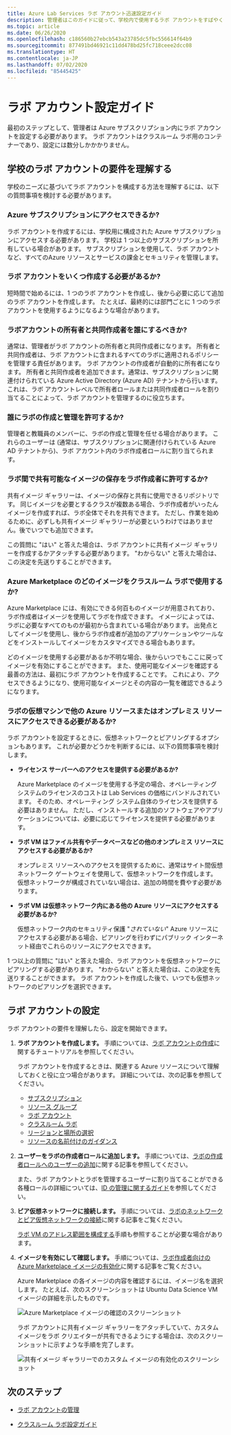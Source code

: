 ```yaml
---
title: Azure Lab Services ラボ アカウント迅速設定ガイド
description: 管理者はこのガイドに従って、学校内で使用するラボ アカウントをすばやく作成できます。
ms.topic: article
ms.date: 06/26/2020
ms.openlocfilehash: c186560b27ebcb543a23785dc5fbc556614f64b9
ms.sourcegitcommit: 877491bd46921c11dd478bd25fc718ceee2dcc08
ms.translationtype: HT
ms.contentlocale: ja-JP
ms.lasthandoff: 07/02/2020
ms.locfileid: "85445425"
---
```

# <a name="lab-account-setup-guide"></a>ラボ アカウント設定ガイド

最初のステップとして、管理者は Azure サブスクリプション内にラボ アカウントを設定する必要があります。 ラボ アカウントはクラスルーム ラボ用のコンテナーであり、設定には数分しかかかりません。

## <a name="understand-your-schools-lab-account-requirements"></a>学校のラボ アカウントの要件を理解する

学校のニーズに基づいてラボ アカウントを構成する方法を理解するには、以下の質問事項を検討する必要があります。

### <a name="do-i-have-access-to-an-azure-subscription"></a>Azure サブスクリプションにアクセスできるか?

ラボ アカウントを作成するには、学校用に構成された Azure サブスクリプションにアクセスする必要があります。 学校は 1 つ以上のサブスクリプションを所有している場合があります。 サブスクリプションを使用して、ラボ アカウントなど、すべてのAzure リソースとサービスの課金とセキュリティを管理します。

### <a name="how-many-lab-accounts-need-to-be-created"></a>ラボ アカウントをいくつ作成する必要があるか?

短時間で始めるには、1 つのラボ アカウントを作成し、後から必要に応じて追加のラボ アカウントを作成します。 たとえば、最終的には部門ごとに 1 つのラボ アカウントを使用するようになるような場合があります。

### <a name="who-should-be-owners-and-contributors-of-the-lab-account"></a>ラボアカウントの所有者と共同作成者を誰にするべきか?

通常は、管理者がラボ アカウントの所有者と共同作成者になります。 所有者と共同作成者は、ラボ アカウントに含まれるすべてのラボに適用されるポリシーを管理する責任があります。 ラボ アカウントの作成者が自動的に所有者になります。 所有者と共同作成者を追加できます。通常は、サブスクリプションに関連付けられている Azure Active Directory (Azure AD) テナントから行います。 これは、ラボ アカウントレベルで所有者ロールまたは共同作成者ロールを割り当てることによって、ラボ アカウントを管理するのに役立ちます。

### <a name="who-will-be-allowed-to-create-and-manage-labs"></a>誰にラボの作成と管理を許可するか?

管理者と教職員のメンバーに、ラボの作成と管理を任せる場合があります。 これらのユーザーは (通常は、サブスクリプションに関連付けられている Azure AD テナントから)、ラボ アカウント内のラボ作成者ロールに割り当てられます。

### <a name="do-you-want-to-give-lab-creators-the-ability-to-save-images-that-can-be-shared-across-labs"></a>ラボ間で共有可能なイメージの保存をラボ作成者に許可するか?

共有イメージ ギャラリーは、イメージの保存と共有に使用できるリポジトリです。 同じイメージを必要とするクラスが複数ある場合、ラボ作成者がいったんイメージを作成すれば、ラボ全体でそれを共有できます。 ただし、作業を始めるために、必ずしも共有イメージ ギャラリーが必要というわけではありません。後でいつでも追加できます。

この質問に "はい" と答えた場合は、ラボ アカウントに共有イメージ ギャラリーを作成するかアタッチする必要があります。 "わからない" と答えた場合は、この決定を先送りすることができます。

### <a name="which-images-in-azure-marketplace-will-your-classroom-labs-use"></a>Azure Marketplace のどのイメージをクラスルーム ラボで使用するか?

Azure Marketplace には、有効にできる何百ものイメージが用意されており、ラボ作成者はイメージを使用してラボを作成できます。 イメージによっては、ラボに必要なすべてのものが最初から含まれている場合があります。 出発点としてイメージを使用し、後からラボ作成者が追加のアプリケーションやツールなどをインストールしてイメージをカスタマイズできる場合もあります。

どのイメージを使用する必要があるか不明な場合、後からいつでもここに戻ってイメージを有効にすることができます。 また、使用可能なイメージを確認する最善の方法は、最初にラボ アカウントを作成することです。 これにより、アクセスできるようになり、使用可能なイメージとその内容の一覧を確認できるようになります。
  
### <a name="do-the-labs-virtual-machines-need-to-have-access-to-other-azure-or-on-premises-resources"></a>ラボの仮想マシンで他の Azure リソースまたはオンプレミス リソースにアクセスできる必要があるか?

ラボ アカウントを設定するときに、仮想ネットワークとピアリングするオプションもあります。 これが必要かどうかを判断するには、以下の質問事項を検討します。

- **ライセンス サーバーへのアクセスを提供する必要があるか?**
  
   Azure Marketplace のイメージを使用する予定の場合、オペレーティング システムのライセンスのコストは Lab Services の価格にバンドルされています。 そのため、オペレーティング システム自体のライセンスを提供する必要はありません。 ただし、インストールする追加のソフトウェアやアプリケーションについては、必要に応じてライセンスを提供する必要があります。

- **ラボ VM はファイル共有やデータベースなどの他のオンプレミス リソースにアクセスする必要があるか?**

   オンプレミス リソースへのアクセスを提供するために、通常はサイト間仮想ネットワーク ゲートウェイを使用して、仮想ネットワークを作成します。 仮想ネットワークが構成されていない場合は、追加の時間を費やす必要があります。

- **ラボ VM は仮想ネットワーク内にある他の Azure リソースにアクセスする必要があるか?**

   仮想ネットワーク内のセキュリティ保護 "*されていない*" Azure リソースにアクセスする必要がある場合、ピアリングを行わずにパブリック インターネット経由でこれらのリソースにアクセスできます。

1 つ以上の質問に "はい" と答えた場合、ラボ アカウントを仮想ネットワークにピアリングする必要があります。 "わからない" と答えた場合は、この決定を先送りすることができます。 ラボ アカウントを作成した後で、いつでも仮想ネットワークのピアリングを選択できます。

## <a name="set-up-your-lab-account"></a>ラボ アカウントの設定

ラボ アカウントの要件を理解したら、設定を開始できます。

1. **ラボ アカウントを作成します。** 手順については、[ラボ アカウントの作成](https://docs.microsoft.com/azure/lab-services/classroom-labs/tutorial-setup-lab-account#create-a-lab-account)に関するチュートリアルを参照してください。

   ラボ アカウントを作成するときは、関連する Azure リソースについて理解しておくと役に立つ場合があります。 詳細については、次の記事を参照してください。

   - [サブスクリプション](https://docs.microsoft.com/azure/lab-services/classroom-labs/administrator-guide#subscription)
   - [リソース グループ](https://docs.microsoft.com/azure/lab-services/classroom-labs/administrator-guide#resource-group)
   - [ラボ アカウント](https://docs.microsoft.com/azure/lab-services/classroom-labs/administrator-guide#lab-account)
   - [クラスルーム ラボ](https://docs.microsoft.com/azure/lab-services/classroom-labs/administrator-guide#classroom-lab)
   - [リージョンと場所の選択](https://docs.microsoft.com/azure/lab-services/classroom-labs/administrator-guide#regionslocations)
   - [リソースの名前付けのガイダンス](https://docs.microsoft.com/azure/lab-services/classroom-labs/administrator-guide#naming)

2. **ユーザーをラボの作成者ロールに追加します。** 手順については、[ラボの作成者ロールへのユーザーの追加](https://docs.microsoft.com/azure/lab-services/classroom-labs/tutorial-setup-lab-account#add-a-user-to-the-lab-creator-role)に関する記事を参照してください。

   また、ラボ アカウントとラボを管理するユーザーに割り当てることができる各種ロールの詳細については、[ID の管理に関するガイド](https://docs.microsoft.com/azure/lab-services/classroom-labs/administrator-guide#manage-identity)を参照してください。

3. **ピア仮想ネットワークに接続します。** 手順については、[ラボのネットワークとピア仮想ネットワークの接続](https://docs.microsoft.com/azure/lab-services/classroom-labs/how-to-connect-peer-virtual-network)に関する記事をご覧ください。

   [ラボ VM のアドレス範囲を構成する](https://docs.microsoft.com/azure/lab-services/classroom-labs/how-to-configure-lab-accounts#specify-an-address-range-for-vms-in-the-lab)手順も参照することが必要な場合があります。

4. **イメージを有効にして確認します。** 手順については、[ラボ作成者向けの Azure Marketplace イメージの有効化](https://docs.microsoft.com/azure/lab-services/classroom-labs/specify-marketplace-images)に関する記事をご覧ください。

   Azure Marketplace の各イメージの内容を確認するには、イメージ名を選択します。 たとえば、次のスクリーンショットは Ubuntu Data Science VM イメージの詳細を示したものです。

   ![Azure Marketplace イメージの確認のスクリーンショット](./media/setup-guide/review-marketplace-images.png)

   ラボ アカウントに共有イメージ ギャラリーをアタッチしていて、カスタム イメージをラボ クリエイターが共有できるようにする場合は、次のスクリーンショットに示すような手順を完了します。

   ![共有イメージ ギャラリーでのカスタム イメージの有効化のスクリーンショット](./media/setup-guide/enable-sig-custom-images.png)

## <a name="next-steps"></a>次のステップ

- [ラボ アカウントの管理](how-to-manage-lab-accounts.md)

- [クラスルーム ラボ設定ガイド](setup-guide.md)
